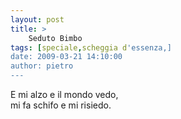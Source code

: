 ```yaml
---
layout: post
title: >
    Seduto Bimbo
tags: [speciale,scheggia d'essenza,]
date: 2009-03-21 14:10:00
author: pietro
---
```

E mi alzo e il mondo vedo,<br/>mi fa schifo e mi risiedo.
